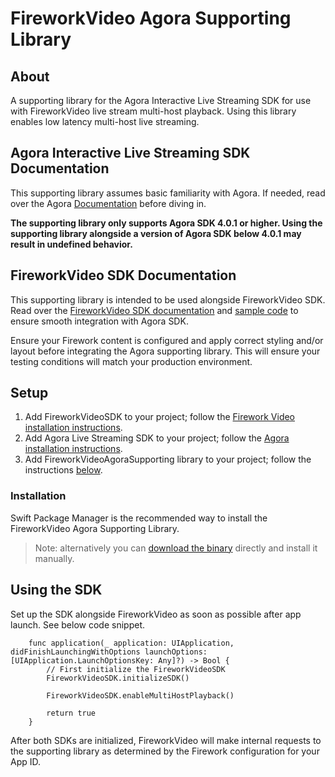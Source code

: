 # FireworkVideo Agora Supporting Library

## About

A supporting library for the Agora Interactive Live Streaming SDK for use with FireworkVideo live stream multi-host playback. Using this library enables low latency multi-host live streaming.

## Agora Interactive Live Streaming SDK Documentation

This supporting library assumes basic familiarity with Agora. If needed, read over the Agora [Documentation](https://docs.agora.io/en/Interactive%20Broadcast/landing-page) before diving in.


**The supporting library only supports Agora SDK 4.0.1 or higher. Using the supporting library alongside a version of Agora SDK below 4.0.1 may result in undefined behavior.**

## FireworkVideo SDK Documentation

This supporting library is intended to be used alongside FireworkVideo SDK. Read over the [FireworkVideo SDK documentation](https://github.com/loopsocial/firework_ios_sdk#fireworkvideo) and [sample code](https://github.com/loopsocial/firework_ios_sdk/tree/main/FireworkVideoSample) to ensure smooth integration with Agora SDK.

Ensure your Firework content is configured and apply correct styling and/or layout before integrating the Agora supporting library. This will ensure your testing conditions will match your production environment.

## Setup

  1. Add FireworkVideoSDK to your project; follow the [Firework Video installation instructions](https://github.com/loopsocial/firework_ios_sdk#readme).
  2. Add Agora Live Streaming SDK to your project; follow the [Agora installation instructions](https://docs.agora.io/en/Interactive%20Broadcast/start_live_ios?platform=iOS#project-setup).
  3. Add FireworkVideoAgoraSupporting library to your project; follow the instructions [below](#installation).

### Installation

Swift Package Manager is the recommended way to install the FireworkVideo Agora Supporting Library.

> Note: alternatively you can [download the binary](https://github.com/loopsocial/firework_ios_sdk_agora_support/releases/latest) directly and install it manually.

## Using the SDK

Set up the SDK alongside FireworkVideo as soon as possible after app launch. See below code snippet.

```     
    func application(_ application: UIApplication, didFinishLaunchingWithOptions launchOptions: [UIApplication.LaunchOptionsKey: Any]?) -> Bool {
        // First initialize the FireworkVideoSDK
        FireworkVideoSDK.initializeSDK()
        
        FireworkVideoSDK.enableMultiHostPlayback()
        
        return true
    }
```

After both SDKs are initialized, FireworkVideo will make internal requests to the supporting library as determined by the Firework configuration for your App ID.


